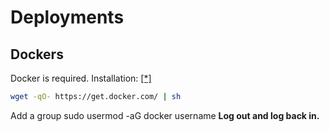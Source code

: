 # Deployments

## Dockers
Docker is required. Installation: [[*]](https://docs.docker.com/installation/ubuntulinux/)
```sh
wget -qO- https://get.docker.com/ | sh
```

Add a group
sudo usermod -aG docker username
**Log out and log back in.**
